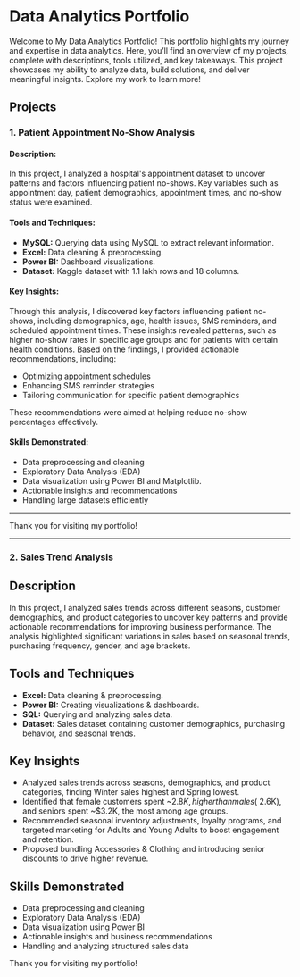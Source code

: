 # Data Analytics Portfolio

Welcome to My Data Analytics Portfolio! This portfolio highlights my journey and expertise in data analytics. Here, you’ll find an overview of my projects, complete with descriptions, tools utilized, and key takeaways. This project showcases my ability to analyze data, build solutions, and deliver meaningful insights. Explore my work to learn more!

## Projects

### 1. Patient Appointment No-Show Analysis

#### Description:
In this project, I analyzed a hospital's appointment dataset to uncover patterns and factors influencing patient no-shows. Key variables such as appointment day, patient demographics, appointment times, and no-show status were examined.

#### Tools and Techniques:
- **MySQL:** Querying data using MySQL to extract relevant information.
- **Excel:** Data cleaning & preprocessing.
- **Power BI:** Dashboard visualizations.
- **Dataset:** Kaggle dataset with 1.1 lakh rows and 18 columns.

#### Key Insights:
Through this analysis, I discovered key factors influencing patient no-shows, including demographics, age, health issues, SMS reminders, and scheduled appointment times. These insights revealed patterns, such as higher no-show rates in specific age groups and for patients with certain health conditions. Based on the findings, I provided actionable recommendations, including:
- Optimizing appointment schedules
- Enhancing SMS reminder strategies
- Tailoring communication for specific patient demographics

These recommendations were aimed at helping reduce no-show percentages effectively.

#### Skills Demonstrated:
- Data preprocessing and cleaning
- Exploratory Data Analysis (EDA)
- Data visualization using Power BI and Matplotlib.
- Actionable insights and recommendations
- Handling large datasets efficiently

---

Thank you for visiting my portfolio!


---

### 2. Sales Trend Analysis


## Description
In this project, I analyzed sales trends across different seasons, customer demographics, and product categories to uncover key patterns and provide actionable recommendations for improving business performance. The analysis highlighted significant variations in sales based on seasonal trends, purchasing frequency, gender, and age brackets.

## Tools and Techniques
- **Excel:** Data cleaning & preprocessing.
- **Power BI:** Creating visualizations & dashboards.
- **SQL:** Querying and analyzing sales data.
- **Dataset:** Sales dataset containing customer demographics, purchasing behavior, and seasonal trends.

## Key Insights
- Analyzed sales trends across seasons, demographics, and product categories, finding Winter sales highest and Spring lowest.
- Identified that female customers spent ~$2.8K, higher than males (~$2.6K), and seniors spent ~$3.2K, the most among age groups.
- Recommended seasonal inventory adjustments, loyalty programs, and targeted marketing for Adults and Young Adults to boost engagement and retention.
- Proposed bundling Accessories & Clothing and introducing senior discounts to drive higher revenue.

## Skills Demonstrated
- Data preprocessing and cleaning
- Exploratory Data Analysis (EDA)
- Data visualization using Power BI
- Actionable insights and business recommendations
- Handling and analyzing structured sales data

Thank you for visiting my portfolio!

